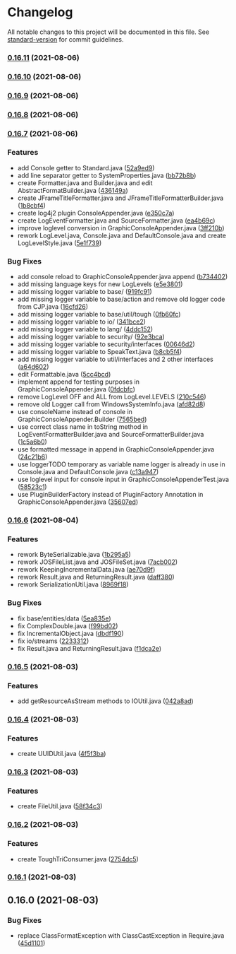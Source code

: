 # Changelog

All notable changes to this project will be documented in this file. See [standard-version](https://github.com/conventional-changelog/standard-version) for commit guidelines.

### [0.16.11](https://github.com/Panzer1119/CJP-Base/compare/v0.16.10...v0.16.11) (2021-08-06)

### [0.16.10](https://github.com/Panzer1119/CJP-Base/compare/v0.16.9...v0.16.10) (2021-08-06)

### [0.16.9](https://github.com/Panzer1119/CJP-Base/compare/v0.16.8...v0.16.9) (2021-08-06)

### [0.16.8](https://github.com/Panzer1119/CJP-Base/compare/v0.16.7...v0.16.8) (2021-08-06)

### [0.16.7](https://github.com/Panzer1119/CJP-Base/compare/v0.16.6...v0.16.7) (2021-08-06)


### Features

* add Console getter to Standard.java ([52a9ed9](https://github.com/Panzer1119/CJP-Base/commit/52a9ed9aff395900b44d840a149dd58e21a5ba57))
* add line separator getter to SystemProperties.java ([bb72b8b](https://github.com/Panzer1119/CJP-Base/commit/bb72b8be5aa0d148c0d6af0f606999ba3b62604a))
* create Formatter.java and Builder.java and edit AbstractFormatBuilder.java ([436149a](https://github.com/Panzer1119/CJP-Base/commit/436149a8bdea2b3e70214ae7bac670b6c1e94dde))
* create JFrameTitleFormatter.java and JFrameTitleFormatterBuilder.java ([1b8cbf4](https://github.com/Panzer1119/CJP-Base/commit/1b8cbf43b4d759aacce3d51c80ec8d89295848d6))
* create log4j2 plugin ConsoleAppender.java ([e350c7a](https://github.com/Panzer1119/CJP-Base/commit/e350c7a9bda3714d30e885ccabe9ea1735cdba4e))
* create LogEventFormatter.java and SourceFormatter.java ([ea4b69c](https://github.com/Panzer1119/CJP-Base/commit/ea4b69cb19ca28219cef56627015c7ed9aaad9f6))
* improve loglevel conversion in GraphicConsoleAppender.java ([3ff210b](https://github.com/Panzer1119/CJP-Base/commit/3ff210b6e517d425480ba5461f75230622ff0ddd))
* rework LogLevel.java, Console.java and DefaultConsole.java and create LogLevelStyle.java ([5e1f739](https://github.com/Panzer1119/CJP-Base/commit/5e1f73936f4162d137674a073f8779fbc80a3076))


### Bug Fixes

* add console reload to GraphicConsoleAppender.java append ([b734402](https://github.com/Panzer1119/CJP-Base/commit/b7344028b26f9eeeb083509f94a3dc4c49e003b0))
* add missing language keys for new LogLevels ([e5e3801](https://github.com/Panzer1119/CJP-Base/commit/e5e38015bf07297489b477edb5538339b01efe78))
* add missing logger variable to base/ ([919fc91](https://github.com/Panzer1119/CJP-Base/commit/919fc917d15f27136b3ff4d7966c9d02f08579ec))
* add missing logger variable to base/action and remove old logger code from CJP.java ([16cfd26](https://github.com/Panzer1119/CJP-Base/commit/16cfd26d995a0429cf133b385f4fa576cf46fc69))
* add missing logger variable to base/util/tough ([0fb60fc](https://github.com/Panzer1119/CJP-Base/commit/0fb60fc8c0b845e3035ab48fb47fd0d524e76d6e))
* add missing logger variable to io/ ([341bce2](https://github.com/Panzer1119/CJP-Base/commit/341bce27adde0d4b4592a272492a22c395d7da83))
* add missing logger variable to lang/ ([4ddc152](https://github.com/Panzer1119/CJP-Base/commit/4ddc1526137d512a4c0559e3a3bf9ffa71721df8))
* add missing logger variable to security/ ([92e3bca](https://github.com/Panzer1119/CJP-Base/commit/92e3bca377152ecc6082bfc773a0a1c745982330))
* add missing logger variable to security/interfaces ([00646d2](https://github.com/Panzer1119/CJP-Base/commit/00646d2538dedea7d2fe97abcad165a1209306ea))
* add missing logger variable to SpeakText.java ([b8cb5f4](https://github.com/Panzer1119/CJP-Base/commit/b8cb5f4f0c0b35ac8aae764b3853a60983be26e5))
* add missing logger variable to util/interfaces and 2 other interfaces ([a64d602](https://github.com/Panzer1119/CJP-Base/commit/a64d602534a68ad3c08961b59315348dcc9f64f8))
* edit Formattable.java ([5cc4bcd](https://github.com/Panzer1119/CJP-Base/commit/5cc4bcd662de969f7b154256958e1f52573b176c))
* implement append for testing purposes in GraphicConsoleAppender.java ([0fdcbfc](https://github.com/Panzer1119/CJP-Base/commit/0fdcbfc59afa3b748d5786c27a2faf8504cccad6))
* remove LogLevel OFF and ALL from LogLevel.LEVELS ([210c546](https://github.com/Panzer1119/CJP-Base/commit/210c546b06865b8578d3fb62aadfefdaa17dd166))
* remove old Logger call from WindowsSystemInfo.java ([afd82d8](https://github.com/Panzer1119/CJP-Base/commit/afd82d898c7c02f66e57554c59a327903152f556))
* use consoleName instead of console in GraphicConsoleAppender.Builder ([7565bed](https://github.com/Panzer1119/CJP-Base/commit/7565bed22aa54201006f245200fc77b82df1fee9))
* use correct class name in toString method in LogEventFormatterBuilder.java and SourceFormatterBuilder.java ([1c5a6b0](https://github.com/Panzer1119/CJP-Base/commit/1c5a6b02f1385d81e595ce2b1129b2d6683a9215))
* use formatted message in append in GraphicConsoleAppender.java ([24c21b6](https://github.com/Panzer1119/CJP-Base/commit/24c21b656abbcfee72d2ea3f0b159fd4b4661f2a))
* use loggerTODO temporary as variable name logger is already in use in Console.java and DefaultConsole.java ([c13a947](https://github.com/Panzer1119/CJP-Base/commit/c13a94782469270d48c9f49244eac2d6a22a53b5))
* use loglevel input for console input in GraphicConsoleAppenderTest.java ([58523c1](https://github.com/Panzer1119/CJP-Base/commit/58523c11d4af631b326ba5e97821f96db099edd1))
* use PluginBuilderFactory instead of PluginFactory Annotation in GraphicConsoleAppender.java ([35607ed](https://github.com/Panzer1119/CJP-Base/commit/35607edbfd824d791103e90b09f24ac272f1aa58))

### [0.16.6](https://github.com/Panzer1119/CJP-Base/compare/v0.16.5...v0.16.6) (2021-08-04)


### Features

* rework ByteSerializable.java ([1b295a5](https://github.com/Panzer1119/CJP-Base/commit/1b295a53db7126853526806848fa391b3cbe8e4e))
* rework JOSFileList.java and JOSFileSet.java ([7acb002](https://github.com/Panzer1119/CJP-Base/commit/7acb002b937a4b832dc90e7916c59e02cae2407d))
* rework KeepingIncrementalData.java ([ae70d9f](https://github.com/Panzer1119/CJP-Base/commit/ae70d9f4fe38e913d108e3afb67eb8d8ebd29a23))
* rework Result.java and ReturningResult.java ([daff380](https://github.com/Panzer1119/CJP-Base/commit/daff3808090c8982804e5f55b6a62efc3c8b59bc))
* rework SerializationUtil.java ([8969f18](https://github.com/Panzer1119/CJP-Base/commit/8969f18dd645dd5f41373dcd0423148c91230d57))


### Bug Fixes

* fix base/entities/data ([5ea835e](https://github.com/Panzer1119/CJP-Base/commit/5ea835e36a3cfe0218c163abdce341f1564605ea))
* fix ComplexDouble.java ([f99bd02](https://github.com/Panzer1119/CJP-Base/commit/f99bd02194a32b08d133fe246282087e366b21c4))
* fix IncrementalObject.java ([dbdf190](https://github.com/Panzer1119/CJP-Base/commit/dbdf190c359af4f6ebe695f64e1ee9b3f0e41346))
* fix io/streams ([2233312](https://github.com/Panzer1119/CJP-Base/commit/22333124b203b126f9599cb1405330b2bae7fa92))
* fix Result.java and ReturningResult.java ([f1dca2e](https://github.com/Panzer1119/CJP-Base/commit/f1dca2ecaa3287b0f68560da7014e45351fd5e2b))

### [0.16.5](https://github.com/Panzer1119/CJP-Base/compare/v0.16.4...v0.16.5) (2021-08-03)


### Features

* add getResourceAsStream methods to IOUtil.java ([042a8ad](https://github.com/Panzer1119/CJP-Base/commit/042a8addbcf33fe910d325c3c750bc78c49dd7d4))

### [0.16.4](https://github.com/Panzer1119/CJP-Base/compare/v0.16.3...v0.16.4) (2021-08-03)


### Features

* create UUIDUtil.java ([4f5f3ba](https://github.com/Panzer1119/CJP-Base/commit/4f5f3bae2e32af6caf9a95eeec5b5e52f2a804f1))

### [0.16.3](https://github.com/Panzer1119/CJP-Base/compare/v0.16.2...v0.16.3) (2021-08-03)


### Features

* create FileUtil.java ([58f34c3](https://github.com/Panzer1119/CJP-Base/commit/58f34c31fcc62707dd95c9bdc52d0fde4278bcbb))

### [0.16.2](https://github.com/Panzer1119/CJP-Base/compare/v0.16.1...v0.16.2) (2021-08-03)


### Features

* create ToughTriConsumer.java ([2754dc5](https://github.com/Panzer1119/CJP-Base/commit/2754dc581401ce882657d56c721724e415eb048a))

### [0.16.1](https://github.com/Panzer1119/CJP-Base/compare/v0.16.0...v0.16.1) (2021-08-03)

## 0.16.0 (2021-08-03)


### Bug Fixes

* replace ClassFormatException with ClassCastException in Require.java ([45d1101](https://github.com/Panzer1119/CJP-Base/commit/45d1101becef998ba5e64231dd3ccc9c97332845))
